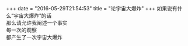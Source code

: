 +++
date = "2016-05-29T21:54:53"
title = "论宇宙大爆炸"
+++
如果说有什么“宇宙大爆炸”的话  
那么请允许我阐述一个事实  
每一次的观察  
都产生了一次宇宙大爆炸  